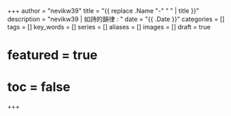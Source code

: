 +++
author = "nevikw39"
title = "{{ replace .Name "-" " " | title }}"
description = "nevikw39 | 如詩的韻律 : "
date = "{{ .Date }}"
categories = []
tags = []
key_words = []
series = []
aliases = []
images = []
draft = true
# featured = true
# toc = false
+++

